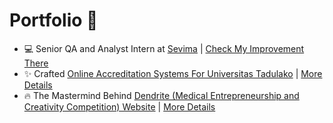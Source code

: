 # Portfolio 👋

- 💻 Senior QA and Analyst Intern at [Sevima](https://sevima.com/) | [Check My Improvement There](sevima.md)
- ✨ Crafted [Online Accreditation Systems For Universitas Tadulako](https://mutual-lppmp.untad.ac.id/index.php/login) | [More Details](lppmp)
- 🔥 The Mastermind Behind  [Dendrite (Medical Entrepreneurship and Creativity Competition) Website](dendrite-pskedfkub.com/) | [More Details](dendrite.md)